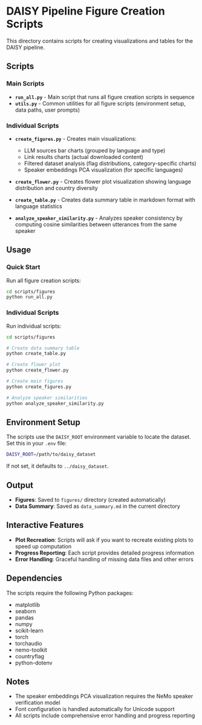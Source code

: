 # DAISY Pipeline Figure Creation Scripts

This directory contains scripts for creating visualizations and tables for the DAISY pipeline.

## Scripts

### Main Scripts

- **`run_all.py`** - Main script that runs all figure creation scripts in sequence
- **`utils.py`** - Common utilities for all figure scripts (environment setup, data paths, user prompts)

### Individual Scripts

- **`create_figures.py`** - Creates main visualizations:
  - LLM sources bar charts (grouped by language and type)
  - Link results charts (actual downloaded content)
  - Filtered dataset analysis (flag distributions, category-specific charts)
  - Speaker embeddings PCA visualization (for specific languages)

- **`create_flower.py`** - Creates flower plot visualization showing language distribution and country diversity

- **`create_table.py`** - Creates data summary table in markdown format with language statistics

- **`analyze_speaker_similarity.py`** - Analyzes speaker consistency by computing cosine similarities between utterances from the same speaker

## Usage

### Quick Start

Run all figure creation scripts:
```bash
cd scripts/figures
python run_all.py
```

### Individual Scripts

Run individual scripts:
```bash
cd scripts/figures

# Create data summary table
python create_table.py

# Create flower plot
python create_flower.py

# Create main figures
python create_figures.py

# Analyze speaker similarities
python analyze_speaker_similarity.py
```

## Environment Setup

The scripts use the `DAISY_ROOT` environment variable to locate the dataset. Set this in your `.env` file:

```bash
DAISY_ROOT=/path/to/daisy_dataset
```

If not set, it defaults to `../daisy_dataset`.

## Output

- **Figures**: Saved to `figures/` directory (created automatically)
- **Data Summary**: Saved as `data_summary.md` in the current directory

## Interactive Features

- **Plot Recreation**: Scripts will ask if you want to recreate existing plots to speed up computation
- **Progress Reporting**: Each script provides detailed progress information
- **Error Handling**: Graceful handling of missing data files and other errors

## Dependencies

The scripts require the following Python packages:
- matplotlib
- seaborn
- pandas
- numpy
- scikit-learn
- torch
- torchaudio
- nemo-toolkit
- countryflag
- python-dotenv

## Notes

- The speaker embeddings PCA visualization requires the NeMo speaker verification model
- Font configuration is handled automatically for Unicode support
- All scripts include comprehensive error handling and progress reporting
